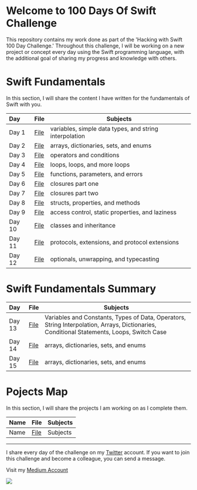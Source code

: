 <!--
# Current Challenge 1/100 - 29.09.2023
-->
# Welcome to 100 Days Of Swift Challenge

This repository contains my work done as part of the 'Hacking with Swift 100 Day Challenge.' Throughout this challenge, I will be working on a new project or concept every day using the Swift programming language, with the additional goal of sharing my progress and knowledge with others.

# Swift Fundamentals
In this section, I will share the content I have written for the fundamentals of Swift with you.
 
| Day   | File                               | Subjects                                              |
|:------|------------------------------------|-------------------------------------------------------|
| Day 1 | [File](https://tls.tc/VlfCm)       | variables, simple data types, and string interpolation|
| Day 2 | [File](https://tls.tc/k7S9t)       | arrays, dictionaries, sets, and enums                 |
| Day 3 | [File](https://tls.tc/RbjNc)       | operators and conditions                              |
| Day 4 | [File](https://tls.tc/gCYhF)       | loops, loops, and more loops                          |
| Day 5 | [File](https://tls.tc/lm7Rz)       | functions, parameters, and errors                     |
| Day 6 | [File](https://tls.tc/a472B)       | closures part one                                     |
| Day 7 | [File](https://tls.tc/lIOgf)       | closures part two                                     |
| Day 8 | [File](https://tls.tc/NVeN2)       | structs, properties, and methods                      |
| Day 9 | [File](https://tls.tc/AEoid)       |  access control, static properties, and laziness      |
| Day 10| [File](https://tls.tc/9n5Y7)       |  classes and inheritance                              |
| Day 11| [File](https://tls.tc/y3eFb)       |  protocols, extensions, and protocol extensions       |
| Day 12| [File](https://tls.tc/U6ooT)       |  optionals, unwrapping, and typecasting               |


# Swift Fundamentals Summary 

| Day    | File                               | Subjects                                              |
|:-------|------------------------------------|-------------------------------------------------------|
| Day 13 | [File](https://tls.tc/VlfCm)       |Variables and Constants, Types of Data, Operators, String Interpolation, Arrays, Dictionaries, Conditional Statements, Loops, Switch Case|
| Day 14 | [File](https://tls.tc/k7S9t)       | arrays, dictionaries, sets, and enums                 |
| Day 15 | [File](https://tls.tc/k7S9t)       | arrays, dictionaries, sets, and enums                 |

# Pojects Map
In this section, I will share the projects I am working on as I complete them.

| Name   | File                                | Subjects                                 |
|:-------|-------------------------------------|------------------------------------------|
| Name   | [File](https://github.com/kaymal)   | Subjects                                 | 




---

I share every day of the challenge on my [Twitter](https://twitter.com/tunahanbekdass) account. If you want to join this challenge and become a colleague, you can send a message.

Visit my [Medium Account](https://medium.com/@tunahanbekdas) 

<img src="https://c.tenor.com/sWEUdV5LQdkAAAAC/yes-apple.gif">

